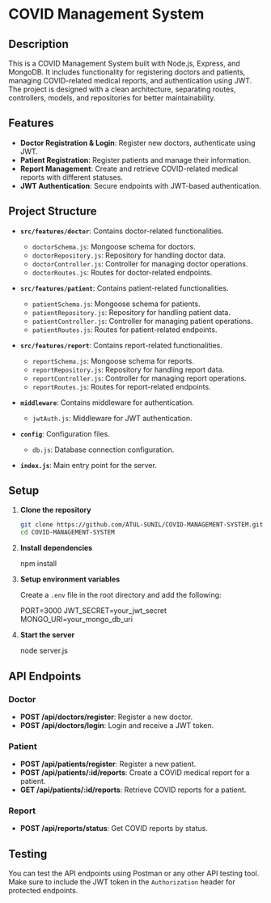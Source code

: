 
# COVID Management System

## Description

This is a COVID Management System built with Node.js, Express, and MongoDB. It includes functionality for registering doctors and patients, managing COVID-related medical reports, and authentication using JWT. The project is designed with a clean architecture, separating routes, controllers, models, and repositories for better maintainability.

## Features

- **Doctor Registration & Login**: Register new doctors, authenticate using JWT.
- **Patient Registration**: Register patients and manage their information.
- **Report Management**: Create and retrieve COVID-related medical reports with different statuses.
- **JWT Authentication**: Secure endpoints with JWT-based authentication.

## Project Structure

- **`src/features/doctor`**: Contains doctor-related functionalities.
  - `doctorSchema.js`: Mongoose schema for doctors.
  - `doctorRepository.js`: Repository for handling doctor data.
  - `doctorController.js`: Controller for managing doctor operations.
  - `doctorRoutes.js`: Routes for doctor-related endpoints.
  
- **`src/features/patient`**: Contains patient-related functionalities.
  - `patientSchema.js`: Mongoose schema for patients.
  - `patientRepository.js`: Repository for handling patient data.
  - `patientController.js`: Controller for managing patient operations.
  - `patientRoutes.js`: Routes for patient-related endpoints.
  
- **`src/features/report`**: Contains report-related functionalities.
  - `reportSchema.js`: Mongoose schema for reports.
  - `reportRepository.js`: Repository for handling report data.
  - `reportController.js`: Controller for managing report operations.
  - `reportRoutes.js`: Routes for report-related endpoints.
  
- **`middleware`**: Contains middleware for authentication.
  - `jwtAuth.js`: Middleware for JWT authentication.
  
- **`config`**: Configuration files.
  - `db.js`: Database connection configuration.
  
- **`index.js`**: Main entry point for the server.

## Setup

1. **Clone the repository**

   ```bash
   git clone https://github.com/ATUL-SUNIL/COVID-MANAGEMENT-SYSTEM.git
   cd COVID-MANAGEMENT-SYSTEM
   ```

2. **Install dependencies**

   
   npm install
 

3. **Setup environment variables**

   Create a `.env` file in the root directory and add the following:

 
   PORT=3000
   JWT_SECRET=your_jwt_secret
   MONGO_URI=your_mongo_db_uri


4. **Start the server**


   node server.js


## API Endpoints

### Doctor

- **POST /api/doctors/register**: Register a new doctor.
- **POST /api/doctors/login**: Login and receive a JWT token.

### Patient

- **POST /api/patients/register**: Register a new patient.
- **POST /api/patients/:id/reports**: Create a COVID medical report for a patient.
- **GET /api/patients/:id/reports**: Retrieve COVID reports for a patient.

### Report

- **POST /api/reports/status**: Get COVID reports by status.

## Testing

You can test the API endpoints using Postman or any other API testing tool. Make sure to include the JWT token in the `Authorization` header for protected endpoints.

